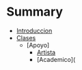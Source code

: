 # Summary

* [Introduccion](introduccion.md)
* [Clases](Clases/Clases.md)
    * [Apoyo]
      * [Artista](Clases/Apoyo/Artista.md)
      * [Academico](